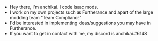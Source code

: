 - Hey there, I'm anchikai. I code Isaac mods.
- I work on my own projects such as Furtherance and apart of the large modding team "Team Compliance"
- I'd be interested in implementing ideas/suggestions you may have in Furtherance.
- If you want to get in contact with me, my discord is anchikai.#6148
